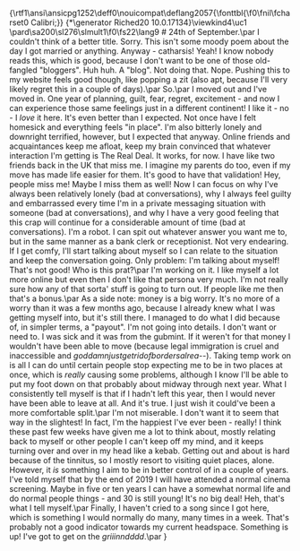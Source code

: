 {\rtf1\ansi\ansicpg1252\deff0\nouicompat\deflang2057{\fonttbl{\f0\fnil\fcharset0 Calibri;}}
{\*\generator Riched20 10.0.17134}\viewkind4\uc1 
\pard\sa200\sl276\slmult1\f0\fs22\lang9 # 24th of September.\par
I couldn't think of a better title. Sorry. This isn't some moody poem about the day I got married or anything. Anyway - catharsis! Yeah! I know nobody reads this, which is good, because I don't want to be one of those old-fangled "bloggers". Huh huh. A "blog". Not doing that. Nope. Pushing this to my website feels good though, like popping a zit (also apt, because I'll very likely regret this in a couple of days).\par
So.\par
I moved out and I've moved in. One year of planning, guilt, fear, regret, excitement - and now I can experience those same feelings just in a different continent! I like it - no - I *love* it here. It's even better than I expected. Not once have I felt homesick and everything feels "in place". I'm also bitterly lonely and downright terrified, however, but I expected that anyway. Online friends and acquaintances keep me afloat, keep my brain convinced that whatever interaction I'm getting is The Real Deal. It works, for now. I have like two friends back in the UK that miss me. I imagine my parents do too, even if my move has made life easier for them. It's good to have that validation! Hey, people miss me! Maybe I miss them as well! Now I can focus on why I've always been relatively lonely (bad at conversations), why I always feel guilty and embarrassed every time I'm in a private messaging situation with someone (bad at conversations), and why I have a very good feeling that this crap will continue for a considerable amount of time (bad at conversations). I'm a robot. I can spit out whatever answer you want me to, but in the same manner as a bank clerk or receptionist. Not very endearing. If I get comfy, I'll start talking about myself so I can relate to the situation and keep the conversation going. Only problem: I'm talking about myself! That's not good! Who is this prat?\par
I'm working on it. I like myself a lot more online but even then I don't like that persona very much. I'm not really sure how any of that sorta' stuff is going to turn out. If people like me then that's a bonus.\par
As a side note: money is a big worry. It's no more of a worry than it was a few months ago, because I already knew what I was getting myself into, but it's still there. I managed to do what I did because of, in simpler terms, a "payout". I'm not going into details. I don't want or need to. I was sick and it was from the gubmint. If it weren't for that money I wouldn't have been able to move (because legal immigration is cruel and inaccessible and *goddamnjustgetridofbordersalrea--*). Taking temp work on is all I can do until certain people stop expecting me to be in two places at once, which is *really* causing some problems, although I know I'll be able to put my foot down on that probably about midway through next year. What I consistently tell myself is that if I hadn't left this year, then I would never have been able to leave at all. And it's true. I just wish it could've been a more comfortable split.\par
I'm not miserable. I don't want it to seem that way in the slightest! In fact, I'm the happiest I've ever been - really! I think these past few weeks have given me a lot to think about, mostly relating back to myself or other people I can't keep off my mind, and it keeps turning over and over in my head like a kebab. Getting out and about is hard because of the tinnitus, so I mostly resort to visiting quiet places, alone. However, it *is* something I aim to be in better control of in a couple of years. I've told myself that by the end of 2019 I will have attended a normal cinema screening. Maybe in five or ten years I can have a somewhat normal life and do normal people things - and 30 is still young! It's no big deal! Heh, that's what I tell myself.\par
Finally, I haven't cried to a song since I got here, which is something I would normally do many, many times in a week. That's probably not a good indicator towards my current headspace. Something is up! I've got to get on the *griiinndddd*.\par
}
 